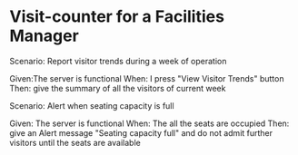 # Visit-counter for a Facilities Manager

Scenario: Report visitor trends during a week of operation

  Given:The server is functional
  When: I press "View Visitor Trends" button
  Then: give the summary of all the visitors of current week

Scenario: Alert when seating capacity is full

  Given: The server is functional
  When: The all the seats are occupied 
  Then: give an Alert message "Seating capacity full" and do not admit further visitors until the seats are available
